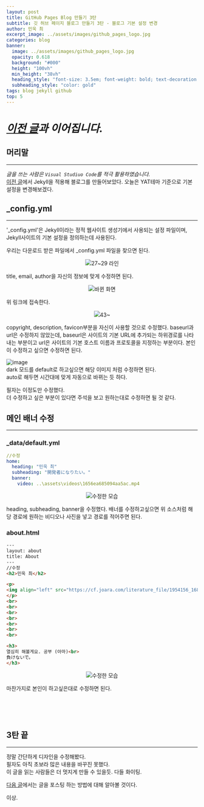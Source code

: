 ```yaml
---
layout: post
title: GitHub Pages Blog 만들기 3탄
subtitle: 깃 허브 페이지 블로그 만들기 3탄 - 블로그 기본 설정 변경
author: 민욱 최 
excerpt_image: ../assets/images/github_pages_logo.jpg
categories: blog
banner:
  image: ../assets/images/github_pages_logo.jpg
  opacity: 0.618
  background: "#000"
  height: "100vh"
  min_height: "38vh"
  heading_style: "font-size: 3.5em; font-weight: bold; text-decoration: underline"
  subheading_style: "color: gold"
tags: blog jekyll github
top: 5
---
```

      
 

# *[이전 글](https://choimu4.github.io/blog/2024/01/10/%EA%B9%83-%ED%97%88%EB%B8%8C-%EB%B8%94%EB%A1%9C%EA%B7%B8-%EB%A7%8C%EB%93%A4%EA%B8%B02.html)과 이어집니다.*
 
 
  



## 머리말  
---  
*글을 쓰는 사람은 `Visual Studiuo Code`를 적극 활용하였습니다.*  
[이전 글](https://choimu4.github.io/blog/2024/01/10/%EA%B9%83-%ED%97%88%EB%B8%8C-%EB%B8%94%EB%A1%9C%EA%B7%B8-%EB%A7%8C%EB%93%A4%EA%B8%B02.html)에서 Jekyll을 적용해 블로그를 만들어보았다. 오늘은 YAT테마 기준으로 기본 설정을 변경해보겠다. 

## _config.yml  
---  
'_config.yml'은 Jekyll이라는 정적 웹사이트 생성기에서 사용되는 설정 파일이며,  
Jekyll사이트의 기본 설정을 정의하는데 사용된다.

우리는 다운로드 받은 파일에서 _config.yml 파일을 찾으면 된다.
<p align=center><img src = "https://github.com/choimu4/choimu4.github.io/assets/155925706/a69e6c54-3f35-4122-9bf3-bf0e7464319d">27~29 라인</p> 

title, email, author을 자신의 정보에 맞게 수정하면 된다.

<p align=center><img src = "https://github.com/choimu4/choimu4.github.io/assets/155925706/bd5b89fe-d4ca-4617-b517-a0cdd2929087">바뀐 화면</p> 
위 링크에 접속한다.  

<p align=center><img src = "https://github.com/choimu4/choimu4.github.io/assets/155925706/afbc1704-fa52-458a-9ddb-00f0b3dcad99">43~</p>   
copyright, description, favicon부분을 자신이 사용할 것으로 수정했다.  
baseurl과 url은 수정하지 않았는데,    
baseurl은 사이트의 기본 URL에 추가되는 하위경로를 나타내는 부분이고  
url은 사이트의 기본 호스트 이름과 프로토콜을 지정하는 부분이다.  
본인이 수정하고 싶으면 수정하면 된다.  

![image](https://github.com/choimu4/choimu4.github.io/assets/155925706/480bafac-8320-4a34-943f-b4f112890b9b)  
dark 모드를 default로 하고싶으면 해당 이미지 처럼 수정하면 된다.  
auto로 해두면 시간대에 맞게 자동으로 바뀌는 듯 하다.

필자는 이정도만 수정했다.  
더 수정하고 싶은 부분이 있다면 주석을 보고 원하는대로 수정하면 될 것 같다.

## 메인 배너 수정
---  


### _data/default.yml

``` yml
//수정
home:
  heading: "민욱 최"
  subheading: "開発者になりたい。"
  banner: 
    video: ..\assets\videos\1656ea685094aa5ac.mp4
```  
<p align=center><img src = "https://github.com/choimu4/choimu4.github.io/assets/155925706/6855e1e3-230d-4d3b-8529-45dac1cd5d31">수정한 모습</p> 
heading, subheading, banner을 수정했다.  
배너를 수정하고싶으면 위 소스처럼 해당 경로에 원하는 비디오나 사진을 넣고 경로를 적어주면 된다.  

### about.html

``` html
---
layout: about
title: About
---
//수정
<h2>민욱 최</h2>

<p>
<img align="left" src="https://cf.joara.com/literature_file/1954156_1684356940_thumb.jpeg">
</p>
<br>
<br>
<br>
<br>
<br>
<br>
<br>

<h3>
열심히 해볼게요. 공부 (아마)<br>
負けないで。
</h3>
```   
<p align=center><img src = "https://github.com/choimu4/choimu4.github.io/assets/155925706/3a492072-0a20-4b85-ad94-b0275c1bed4f">수정한 모습</p>   
마찬가지로 본인이 하고싶은대로 수정하면 된다.
 
<br>
<br>
<br>
<br>
<br>

## 3탄 끝
---
  
정말 간단하게 디자인을 수정해봤다.  
필자도 아직 초보라 많은 내용을 바꾸진 못했다.  
이 글을 읽는 사람들은 더 멋지게 만들 수 있을듯.
다들 화이팅. 

[다음 글](https://choimu4.github.io/blog/2024/01/11/%EA%B9%83-%ED%97%88%EB%B8%8C-%EB%B8%94%EB%A1%9C%EA%B7%B8-%EB%A7%8C%EB%93%A4%EA%B8%B04.html)에서는 글을 포스팅 하는 방법에 대해 알아볼 것이다.

이상.